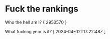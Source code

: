 # Fuck the rankings

Who the hell am I?
{ 2953570 }

What fucking year is it?
[ 2024-04-02T17:22:48Z ]
